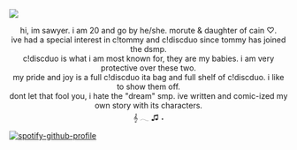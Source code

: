 <img src="https://i.postimg.cc/wMjYL1qs/blur-edges-5.png">
<p style="text-align: center;">hi, im sawyer. i am 20 and go by he/she. morute & daughter of cain ♡.
	<br>ive had a special interest in c!tommy and c!discduo since tommy has joined the dsmp.
	<br>c!discduo is what i am most known for, they are my babies. i am very protective over these two.
<br>my pride and joy is a full c!discduo ita bag and full shelf of c!discduo. i like to show them off.
	<br>dont let that fool you, i hate the &quot;dream&quot; smp. ive written and comic-ized my own story with its characters.
<br>𝄞 𓂃  ♫ ˖
</p>
<p>

[![spotify-github-profile](https://spotify-github-profile.kittinanx.com/api/view?uid=jqtgcifenx4sowwo00tyga5x9&cover_image=true&theme=natemoo-re&show_offline=false&background_color=121212&interchange=true&bar_color=f3c4cd&bar_color_cover=false)](https://github.com/kittinan/spotify-github-profile)	
</p>
